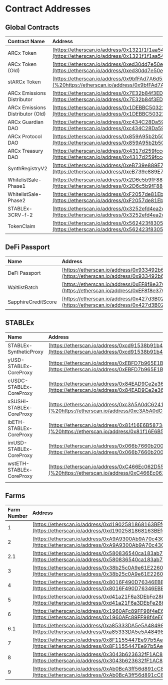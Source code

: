 # Contract Addresses

## Global Contracts

| Contract Name | Address |
| :--- | :--- |
| ARCx Token | [https://etherscan.io/address/0x1321f1f1aa541a56c31682c57b80ecfccd9bb288](https://etherscan.io/address/0x1321f1f1aa541a56c31682c57b80ecfccd9bb288#code) |
| ARCx Token \(Old\) | [https://etherscan.io/address/0xed30dd7e50edf3581ad970efc5d9379ce2614adb](https://etherscan.io/address/0xed30dd7e50edf3581ad970efc5d9379ce2614adb) |
| stARCx Token | [https://etherscan.io/address/0x9bfFAd7A6d5F52dBC51cAE33E419793C72fD7d9D](%20https://etherscan.io/address/0x9bfFAd7A6d5F52dBC51cAE33E419793C72fD7d9D) |
| ARCx Emissions Distributor | [https://etherscan.io/address/0x7E32b84f3ED40787ACdaF91303317B78A6fAe470](https://etherscan.io/address/0x7E32b84f3ED40787ACdaF91303317B78A6fAe470) |
| ARCx Emissions Distributor \(Old\) | [https://etherscan.io/address/0x1DEBBC50322150EB44DE3b663d5faA89c12b07ff](https://etherscan.io/address/0x1DEBBC50322150EB44DE3b663d5faA89c12b07ff) |
| ARCx Guardian DAO | [https://etherscan.io/address/0xc434C28Da5940462213C0057660a7132337205c1](https://etherscan.io/address/0xc434C28Da5940462213C0057660a7132337205c1) |
| ARCx Protocol DAO | [https://etherscan.io/address/0x859A95b2b50c1FC25560A2C6daD5b3D0ba34B6E9](https://etherscan.io/address/0x859A95b2b50c1FC25560A2C6daD5b3D0ba34B6E9) |
| ARCx Treasury DAO | [https://etherscan.io/address/0x4317d259fcce32ebbb508c27b12f4afaca074ae3](https://etherscan.io/address/0x4317d259fcce32ebbb508c27b12f4afaca074ae3) |
| SynthRegistryV2 | [https://etherscan.io/address/0xeB739e889E74383562695D94C495F5F69F9E2559](https://etherscan.io/address/0xeB739e889E74383562695D94C495F5F69F9E2559) |
| WhitelistSale-Phase1 | [https://etherscan.io/address/0x2D6c5b9fF886bb4eEFed33b2065366F4caa0e6Fe](https://etherscan.io/address/0x2D6c5b9fF886bb4eEFed33b2065366F4caa0e6Fe) |
| WhitelistSale-Phase2 | [https://etherscan.io/address/0xF2057de81Eb26C09d4421Cb6B0C222b9a656f8f3](https://etherscan.io/address/0xF2057de81Eb26C09d4421Cb6B0C222b9a656f8f3) |
| STABLEx-3CRV-f-2 | [https://etherscan.io/address/0x3252efd4ea2d6c78091a1f43982ee2c3659cc3d1](https://etherscan.io/address/0x3252efd4ea2d6c78091a1f43982ee2c3659cc3d1) |
| TokenClaim | [https://etherscan.io/address/0x562423f830582B6F704E175c439E132e59058284](https://etherscan.io/address/0x562423f830582B6F704E175c439E132e59058284) |

## DeFi Passport

| Name | Address |
| :--- | :--- |
| DeFi Passport | [https://etherscan.io/address/0x933492b6B7038A7e4f14b64DEFe40463F9bc3508](https://etherscan.io/address/0x933492b6B7038A7e4f14b64DEFe40463F9bc3508) |
| WaitlistBatch | [https://etherscan.io/address/0xEF8f8e370722Ae405449Cb4cC6864AA0B4a7E6a0](https://etherscan.io/address/0xEF8f8e370722Ae405449Cb4cC6864AA0B4a7E6a0) |
| SapphireCreditScore | [https://etherscan.io/address/0x427d3B028fb15a06C2d75be8E8a2238aAd41ed3A](https://etherscan.io/address/0x427d3B028fb15a06C2d75be8E8a2238aAd41ed3A) |

## STABLEx

| Name | Address |
| :--- | :--- |
| STABLEx-SyntheticProxy | [https://etherscan.io/address/0xcd91538b91b4ba7797d39a2f66e63810b50a33d0](https://etherscan.io/address/0xcd91538b91b4ba7797d39a2f66e63810b50a33d0) |
| yUSD-STABLEx-CoreProxy | [https://etherscan.io/address/0xEBFD7b965E1B4c5719a006dE1AcAf82a7C3A142C](https://etherscan.io/address/0xEBFD7b965E1B4c5719a006dE1AcAf82a7C3A142C) |
| cUSDC-STABLEx-CoreProxy | [https://etherscan.io/address/0x84EAD9Ce2e36b3e6cdf41C94D5397e5056b3d8d6](https://etherscan.io/address/0x84EAD9Ce2e36b3e6cdf41C94D5397e5056b3d8d6) |
| xSUSHI-STABLEx-CoreProxy | [https://etherscan.io/address/0xc3A5A0dC6241C922937c5cd90F5bACE23716AFB7](%20https://etherscan.io/address/0xc3A5A0dC6241C922937c5cd90F5bACE23716AFB7) |
| ibETH-STABLEx-CoreProxy | [https://etherscan.io/address/0x81f16E6B58738DaAA4C5D493a240cCA49C240f04](%20https://etherscan.io/address/0x81f16E6B58738DaAA4C5D493a240cCA49C240f04) |
| imUSD-STABLEx-CoreProxy | [https://etherscan.io/address/0x066b7660b2003793fB2ffD0b8152158c016fbfeF](https://etherscan.io/address/0x066b7660b2003793fB2ffD0b8152158c016fbfeF) |
| wstETH-STABLEx-CoreProxy | [https://etherscan.io/address/0xC466Ec062D554BEB42f1766488F7345261C63616](%20https://etherscan.io/address/0xC466Ec062D554BEB42f1766488F7345261C63616) |
|  |  |

## Farms

| Farm Number | Address |
| :--- | :--- |
| 1 | [https://etherscan.io/address/0xd1902581868163BEf61776cfD27228EE5074be8F](https://etherscan.io/address/0xd1902581868163BEf61776cfD27228EE5074be8F) |
| 2 | [https://etherscan.io/address/0xA9A9300Ab9A70c43C19d6F42e3308Be24d73D885](https://etherscan.io/address/0xA9A9300Ab9A70c43C19d6F42e3308Be24d73D885) |
| 2.1 | [https://etherscan.io/address/0x580836540ca183ab71aa4c58253f5eeaad2552dc](https://etherscan.io/address/0x580836540ca183ab71aa4c58253f5eeaad2552dc) |
| 3 | [https://etherscan.io/address/0x38b25c0A9e61E226023B700ce4a6A4134eCAEeDF](https://etherscan.io/address/0x38b25c0A9e61E226023B700ce4a6A4134eCAEeDF) |
| 4 | [https://etherscan.io/address/0x8016F490D76346EBEC91707fD4Fb56A7fe64f694](https://etherscan.io/address/0x8016F490D76346EBEC91707fD4Fb56A7fe64f694) |
| 5 | [https://etherscan.io/address/0xd41a21F6a3DEbFe28b06ace2312A69c53107ceE5](https://etherscan.io/address/0xd41a21F6a3DEbFe28b06ace2312A69c53107ceE5) |
| 6 | [https://etherscan.io/address/0x1960AFc89FF98f4eE64D29A5082EB5002b376E35](https://etherscan.io/address/0x1960AFc89FF98f4eE64D29A5082EB5002b376E35) |
| 6.1 | [https://etherscan.io/address/0xa85333DA5e5A48498F0a65A1A6521E0ceadD3eFD](https://etherscan.io/address/0xa85333DA5e5A48498F0a65A1A6521E0ceadD3eFD) |
| 7 | [https://etherscan.io/address/0x8F1155447Ee97b5Ae147a01a5c420B0FDDF0370D](https://etherscan.io/address/0x8F1155447Ee97b5Ae147a01a5c420B0FDDF0370D) |
| 8 | [https://etherscan.io/address/0x3043b623632fF1AC88B3a17113E39c0B964381C5](https://etherscan.io/address/0x3043b623632fF1AC88B3a17113E39c0B964381C5) |
| 9 | [https://etherscan.io/address/0xAb0BcA3ff56d891cC8b22A5d9705F7088cE3Bf3b](https://etherscan.io/address/0xAb0BcA3ff56d891cC8b22A5d9705F7088cE3Bf3b) |




